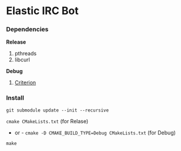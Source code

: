 # Elastic IRC Bot

### Dependencies

**Release**
1. pthreads
1. libcurl

**Debug**
1. [Criterion](https://github.com/Snaipe/Criterion#downloads)

### Install

`git submodule update --init --recursive`

`cmake CMakeLists.txt` (for Relase)
- or -
`cmake -D CMAKE_BUILD_TYPE=Debug CMakeLists.txt` (for Debug)

`make`